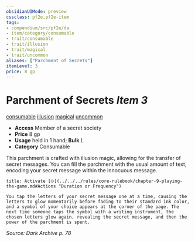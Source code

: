 ```yaml
---
obsidianUIMode: preview
cssclass: pf2e,pf2e-item
tags:
- compendium/src/pf2e/da
- item/category/consumable
- trait/consumable
- trait/illusion
- trait/magical
- trait/uncommon
aliases: ["Parchment of Secrets"]
itemLevel: 3
price: 8 gp
---
```

# Parchment of Secrets *Item 3*  
[consumable](../../../rules/traits/consumable.md)  [illusion](../../../rules/traits/illusion.md)  [magical](../../../rules/traits/magical.md)  [uncommon](../../../rules/traits/uncommon.md)  

- **Access** Member of a secret society
- **Price** 8 gp
- **Usage** held in 1 hand; **Bulk** L
- **Category** Consumable

This parchment is crafted with illusion magic, allowing for the transfer of secret messages. You can fill the parchment with the usual amount of text, encoding your secret message within the innocuous message.

```ad-embed-ability
title: Activate [⏲](../../../rules/core-rulebook/chapter-9-playing-the-game.md#Actions "Duration or Frequency")

You tap the letters of your secret message one at a time, causing the letters to glow momentarily before fading to their standard ink color, and a symbol of your choice appears at the corner of the page. The next time someone taps the symbol with a writing instrument, the chosen letters glow again, revealing the secret message, and then the power of the parchment is spent.
```

*Source: Dark Archive p. 78*
